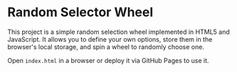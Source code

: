# Random Selector Wheel

This project is a simple random selection wheel implemented in HTML5 and JavaScript.
It allows you to define your own options, store them in the browser's local storage,
and spin a wheel to randomly choose one.

Open `index.html` in a browser or deploy it via GitHub Pages to use it.

